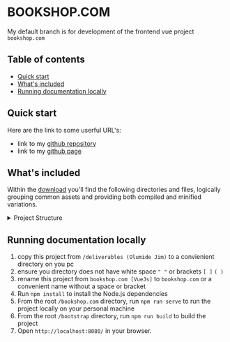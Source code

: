 # BOOKSHOP.COM

My default branch is for development of the frontend vue project `bookshop.com`

## Table of contents

- [Quick start](#quick-start)
- [What's included](#whats-included)
- [Running documentation locally](#running-documentation-locally)

## Quick start

Here are the link to some userful URL's:

- link to my [github repository](https://github.com/Damilolajim/bookshop.com.git)
- link to my [github page](https://damilolajim.github.io/bookshop.com)

## What's included

Within the [download](https://github.com/Damilolajim/bookshop.com/archive/refs/heads/main.zip) you'll find the following directories and files, logically grouping common assets and providing both compiled and minified variations.

<details>
  <summary>Project Structure</summary>

```text
bookshop.com/
├── public/
│   ├── favicon.ico
│   └── index.html
│
├── src/
│   ├── assets/
│   ├── logo.png
│   ├── components/
│   │   ├── banner.vue
│   │   ├── buttonItem.vue
│   │   ├── cartComp.vue
│   │   ├── courseComp.vue
│   │   ├── courseItem.vue
│   │   ├── filterItem.vue
│   │   ├── loaderComp.vue
│   │   └── navbarComp.vue
│   ├── App.vue
│   └── main.js
│
├── .gitignore
├── barbel.config.js
├── jsonconfig.json
├── package-lock.json
├── package.json
├── README.me
└── vue.config.js
```

</details>

## Running documentation locally

1. copy this project from `/deliverables (Olumide Jim)` to a convienient directory on you pc
1. ensure you directory does not have white space `" "` or brackets `[ ]` `( )`
1. rename this project from `bookshop.com [VueJs]` to `bookshop.com` or a convenient name without a space or bracket
1. Run `npm install` to install the Node.js dependencies
1. From the root `/bookshop.com` directory, run `npm run serve` to run the project locally on your personal machine
1. From the root `/bootstrap` directory, run `npm run build` to build the project
1. Open `http://localhost:8080/` in your browser.
